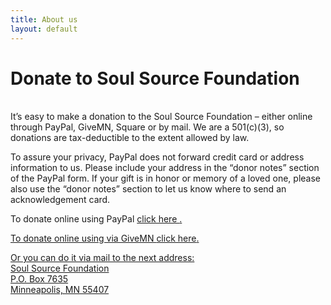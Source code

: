 ```yaml
---
title: About us
layout: default
---
```


# Donate to Soul Source Foundation<br/>
<br/>
It’s easy to make a donation to the Soul Source Foundation – either online through PayPal, GiveMN, Square or by mail. We are a 501(c)(3), so donations are tax-deductible to the extent allowed by law.

To assure your privacy, PayPal does not forward credit card or address information to us. Please include your address in the “donor notes” section of the PayPal form. If your gift is in honor or memory of a loved one, please also use the “donor notes” section to let us know where to send an acknowledgement card.

To donate online using PayPal <a href="https://www.paypal.com/cgi-bin/webscr?cmd=_s-xclick&hosted_button_id=9X92V4EUK4VEN" target="blank">click here <i class="fa fa-paypal" aria-hidden="true"></i>.

To donate online using via GiveMN <a href="https://www.givemn.org/organization/Soul-Source-Foundation" target="blank"> click here<i aria-hidden="true"></i>.
  
Or you can do it via mail to the next address:<br/>
Soul Source Foundation<br/>
P.O. Box 7635<br/>
Minneapolis, MN 55407<br/>
<br/>
